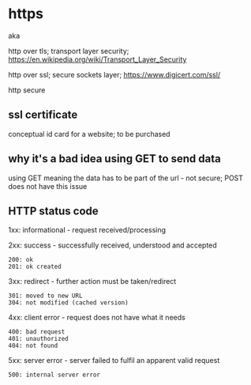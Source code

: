 # https

aka

http over tls; transport layer security; <https://en.wikipedia.org/wiki/Transport_Layer_Security>

http over ssl; secure sockets layer; <https://www.digicert.com/ssl/>

http secure

## ssl certificate

conceptual id card for a website; to be purchased

## why it's a bad idea using GET to send data

using GET meaning the data has to be part of the url - not secure;
POST does not have this issue

## HTTP status code

1xx: informational - request received/processing

2xx: success - successfully received, understood and accepted

```text
200: ok
201: ok created
```

3xx: redirect - further action must be taken/redirect

```text
301: moved to new URL
304: not modified (cached version)
```

4xx: client error - request does not have what it needs

```text
400: bad request
401: unauthorized
404: not found
```

5xx: server error - server failed to fulfil an apparent valid request

```text
500: internal server error
```
